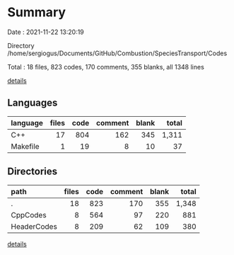 # Summary

Date : 2021-11-22 13:20:19

Directory /home/sergiogus/Documents/GitHub/Combustion/SpeciesTransport/Codes

Total : 18 files,  823 codes, 170 comments, 355 blanks, all 1348 lines

[details](details.md)

## Languages
| language | files | code | comment | blank | total |
| :--- | ---: | ---: | ---: | ---: | ---: |
| C++ | 17 | 804 | 162 | 345 | 1,311 |
| Makefile | 1 | 19 | 8 | 10 | 37 |

## Directories
| path | files | code | comment | blank | total |
| :--- | ---: | ---: | ---: | ---: | ---: |
| . | 18 | 823 | 170 | 355 | 1,348 |
| CppCodes | 8 | 564 | 97 | 220 | 881 |
| HeaderCodes | 8 | 209 | 62 | 109 | 380 |

[details](details.md)